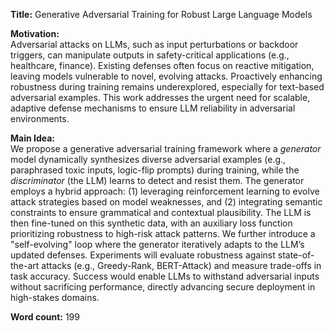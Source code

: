 **Title:** Generative Adversarial Training for Robust Large Language Models  

**Motivation:**  
Adversarial attacks on LLMs, such as input perturbations or backdoor triggers, can manipulate outputs in safety-critical applications (e.g., healthcare, finance). Existing defenses often focus on reactive mitigation, leaving models vulnerable to novel, evolving attacks. Proactively enhancing robustness during training remains underexplored, especially for text-based adversarial examples. This work addresses the urgent need for scalable, adaptive defense mechanisms to ensure LLM reliability in adversarial environments.  

**Main Idea:**  
We propose a generative adversarial training framework where a *generator* model dynamically synthesizes diverse adversarial examples (e.g., paraphrased toxic inputs, logic-flip prompts) during training, while the *discriminator* (the LLM) learns to detect and resist them. The generator employs a hybrid approach: (1) leveraging reinforcement learning to evolve attack strategies based on model weaknesses, and (2) integrating semantic constraints to ensure grammatical and contextual plausibility. The LLM is then fine-tuned on this synthetic data, with an auxiliary loss function prioritizing robustness to high-risk attack patterns. We further introduce a "self-evolving" loop where the generator iteratively adapts to the LLM’s updated defenses. Experiments will evaluate robustness against state-of-the-art attacks (e.g., Greedy-Rank, BERT-Attack) and measure trade-offs in task accuracy. Success would enable LLMs to withstand adversarial inputs without sacrificing performance, directly advancing secure deployment in high-stakes domains.  

**Word count:** 199